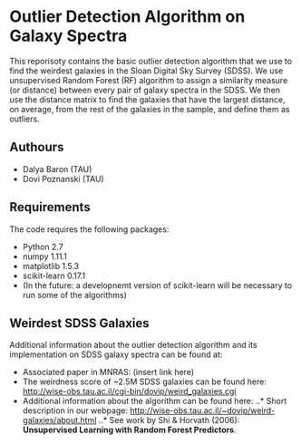 # Outlier Detection Algorithm on Galaxy Spectra

This reporisoty contains the basic outlier detection algorithm that we use to find the weirdest galaxies in the Sloan Digital Sky Survey (SDSS). 
We use unsupervised Random Forest (RF) algorithm to assign a similarity measure (or distance) between every pair of galaxy spectra in the SDSS. We then use the distance matrix to find the galaxies that have the largest distance, on average, from the rest of the galaxies in the sample, and define them as outliers.

## Authours
* Dalya Baron (TAU)
* Dovi Poznanski (TAU)

## Requirements
The code requires the following packages:
* Python 2.7
* numpy 1.11.1
* matplotlib 1.5.3
* scikit-learn 0.17.1
* (In the future: a developnemt version of scikit-learn will be necessary to run some of the algorithms)

## Weirdest SDSS Galaxies
Additional information about the outlier detection algorithm and its implementation on SDSS galaxy spectra can be found at:
* Associated paper in MNRAS: (insert link here)
* The weirdness score of ~2.5M SDSS galaxies can be found here: http://wise-obs.tau.ac.il/cgi-bin/dovip/weird_galaxies.cgi
* Additional information about the algorithm can be found here:
..* Short description in our webpage: http://wise-obs.tau.ac.il/~dovip/weird-galaxies/about.html
..* See work by Shi & Horvath (2006): **Unsupervised Learning with Random Forest Predictors**.

